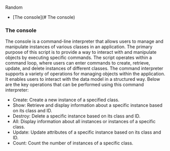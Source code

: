 Random

* [The console](# The console)

### The console 
The console is a command-line interpreter that allows users to manage and manipulate instances of various classes in an application. The primary purpose of this script is to provide a way to interact with and manipulate objects by executing specific commands. The script operates within a command loop, where users can enter commands to create, retrieve, update, and delete instances of different classes.
The command interpreter supports a variety of operations for managing objects within the application. It enables users to interact with the data model in a structured way. Below are the key operations that can be performed using this command interpreter:
* Create: Create a new instance of a specified class.
* Show: Retrieve and display information about a specific instance based on its class and ID.
* Destroy: Delete a specific instance based on its class and ID.
* All: Display information about all instances or instances of a specific class.
* Update: Update attributes of a specific instance based on its class and ID.
* Count: Count the number of instances of a specific class.

